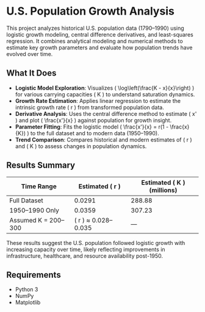 # U.S. Population Growth Analysis

This project analyzes historical U.S. population data (1790–1990) using logistic growth modeling, central difference derivatives, and least-squares regression. It combines analytical modeling and numerical methods to estimate key growth parameters and evaluate how population trends have evolved over time.

## What It Does

- **Logistic Model Exploration**: Visualizes \( \log\left(\frac{K - x}{x}\right) \) for various carrying capacities \( K \) to understand saturation dynamics.
- **Growth Rate Estimation**: Applies linear regression to estimate the intrinsic growth rate \( r \) from transformed population data.
- **Derivative Analysis**: Uses the central difference method to estimate \( x' \) and plot \( \frac{x'}{x} \) against population for growth insight.
- **Parameter Fitting**: Fits the logistic model \( \frac{x'}{x} = r(1 - \frac{x}{K}) \) to the full dataset and to modern data (1950–1990).
- **Trend Comparison**: Compares historical and modern estimates of \( r \) and \( K \) to assess changes in population dynamics.

## Results Summary

| Time Range     | Estimated \( r \) | Estimated \( K \) (millions) |
|----------------|------------------|-------------------------------|
| Full Dataset   | 0.0291           | 288.88                        |
| 1950–1990 Only | 0.0359           | 307.23                        |
| Assumed K = 200–300 | \( r \) ≈ 0.028–0.035 | —                       |

These results suggest the U.S. population followed logistic growth with increasing capacity over time, likely reflecting improvements in infrastructure, healthcare, and resource availability post-1950.

## Requirements

- Python 3
- NumPy
- Matplotlib
